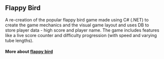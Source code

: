 ## Flappy Bird

<p>A re-creation of the popular flappy bird game made using C# (.NET) to create the game mechanics and the visual game layout and uses DB to store player data - high score and player name. The game includes features like a live score counter and difficulty progression (with speed and varying tube lengths).

#### More about [flappy bird](https://en.wikipedia.org/wiki/Flappy_Bird)
